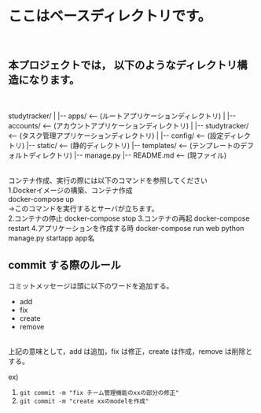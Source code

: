 # ここはベースディレクトリです。

<br>

## 本プロジェクトでは， 以下のようなディレクトリ構造になります。

<br>

studytracker/
|
|-- apps/ <-- (ルートアプリケーションディレクトリ)
| |-- accounts/ <-- (アカウントアプリケーションディレクトリ)
| |-- studytracker/ <-- (タスク管理アプリケーションディレクトリ)
|
|-- config/ <-- (設定ディレクトリ)
|-- static/ <-- (静的ディレクトリ)
|-- templates/ <-- (テンプレートのデフォルトディレクトリ)
|-- manage.py
|-- README.md <-- (現ファイル)

<br>
コンテナ作成、実行の際には以下のコマンドを参照してください
<br>
1.Dockerイメージの構築、コンテナ作成
<br>
docker-compose up
<br>
→このコマンドを実行するとサーバが立ちます。
<br>
2.コンテナの停止 docker-compose stop
3.コンテナの再起 docker-compose restart
4.アプリケーションを作成する時 docker-compose run web python manage.py startapp app名
<br>

## commit する際のルール

コミットメッセージは頭に以下のワードを追加する。

- add
- fix
- create
- remove

<br>
上記の意味として，add は追加，fix は修正，create は作成，remove は削除とする。
<br>

ex)

1. `git commit -m "fix チーム管理機能のxxの部分の修正"`
2. `git commit -m "create xxのmodelを作成"`

